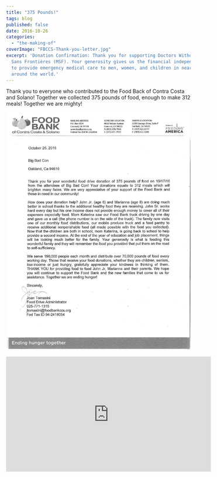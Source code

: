 ```yaml
---
title: "375 Pounds!"
tags: blog
published: false
date: 2016-10-26
categories: 
  - "the-making-of"
coverImage: "FBCCS-Thank-you-letter.jpg"
excerpt: 'Donation Confirmation: Thank you for supporting Doctors Without Borders/Médecins
  Sans Frontières (MSF). Your generosity gives us the financial independence we need
  to provide emergency medical care to men, women, and children in nearly 70 countries
  around the world.'
---
```


Thank you to everyone who contributed to the Food Back of Contra Costa and Solano! Together we collected 375 pounds of food, enough to make 312 meals! Together we are mighty!

[![FBCCS Thank you letter](/images/FBCCS-Thank-you-letter-791x1024.jpg)](http://www.bigbadcon.com/wp-content/uploads/2016/10/FBCCS-Thank-you-letter.jpg)
<iframe src="https://www.youtube.com/embed/YEONFDf-eKo" frameborder="0" width="560" height="315"></iframe>
